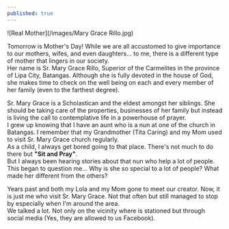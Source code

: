 ```yaml
---
published: true
---
```

![Real Mother](/images/Mary Grace Rillo.jpg)

Tomorrow is Mother's Day! While we are all accustomed to give importance to our mothers, wifes, and even daughters... to me, there is a different type of mother that lingers in our society.   
Her name is Sr. Mary Grace Rillo, Superior of the Carmelites in the province of Lipa City, Batangas. Although she is fully devoted in the house of God, she makes time to check on the well being on each and every member of her family (even to the farthest degree). 

Sr. Mary Grace is a Scholastican and the eldest amongst her siblings. She should be taking care of the properties, businesses of her family but instead is living the call to contemplative life in a powerhouse of prayer.   
I grew up knowing that I have an aunt who is a nun at one of the church in Batangas. I remember that my Grandmother (Tita Caring) and my Mom used to visit Sr. Mary Grace church regularly.   
As a child, I always get bored going to that place. There's not much to do there but **"Sit and Pray"**.   
But I always been hearing stories about that nun who help a lot of people. This began to question me... Why is she so special to a lot of people? What made her different from the others?

Years past and both my Lola and my Mom gone to meet our creator. Now, it is just me who visit Sr. Mary Grace. Not that often but still managed to stop by especially when I'm around the area.   
We talked a lot. Not only on the vicinity where is stationed but through social media (Yes, they are allowed to us Facebook).   


